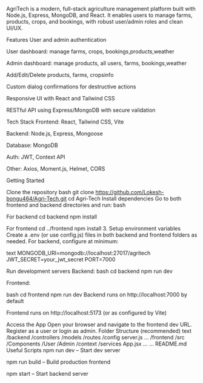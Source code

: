AgriTech is a modern, full-stack agriculture management platform built with Node.js, Express, MongoDB, and React. It enables users to manage farms, products, crops, and bookings, with robust user/admin roles and clean UI/UX.

Features User and admin authentication

User dashboard: manage farms, crops, bookings,products,weather

Admin dashboard: manage products, all users, farms, bookings,weather

Add/Edit/Delete products, farms, cropsinfo

Custom dialog confirmations for destructive actions

Responsive UI with React and Tailwind CSS

RESTful API using Express/MongoDB with secure validation

Tech Stack Frontend: React, Tailwind CSS, Vite

Backend: Node.js, Express, Mongoose

Database: MongoDB

Auth: JWT, Context API

Other: Axios, Moment.js, Helmet, CORS

Getting Started

Clone the repository bash git clone https://github.com/Lokesh-bongu464/Agri-Tech.git cd Agri-Tech
Install dependencies Go to both frontend and backend directories and run:
bash

For backend
cd backend npm install

For frontend
cd ../frontend npm install 3. Setup environment variables Create a .env (or use config.js) files in both backend and frontend folders as needed. For backend, configure at minimum:

text MONGODB_URI=mongodb://localhost:27017/agritech JWT_SECRET=your_jwt_secret PORT=7000

Run development servers Backend:
bash cd backend npm run dev

Frontend:

bash cd frontend npm run dev Backend runs on http://localhost:7000 by default

Frontend runs on http://localhost:5173 (or as configured by Vite)

Access the App Open your browser and navigate to the frontend dev URL. Register as a user or login as admin.
Folder Structure (recommended) text /backend /controllers /models /routes /config server.js ... /frontend /src /Components /User /Admin /context /services App.jsx ... ... README.md Useful Scripts npm run dev – Start dev server

npm run build – Build production frontend

npm start – Start backend server
